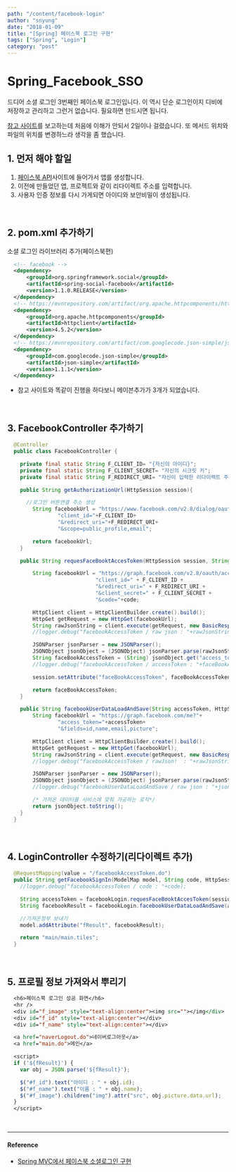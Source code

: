 ```yaml
---
path: "/content/facebook-login"
author: "snyung"
date: "2018-01-09"
title: "[Spring] 페이스북 로그인 구현"
tags: ["Spring", "Login"]
category: "post"
---
```


# **Spring_Facebook_SSO**

드디어 소셜 로그인 3번째인 페이스북 로그인입니다. 이 역시 단순 로그인이지 디비에 저장하고 관리하고 그런거 없습니다. 필요하면 만드시면 됩니다.
<br/>

[참고 사이트](http://osozaki.tistory.com/13)를 보고하는데 처음에 이해가 안되서 2일이나 걸렸습니다. 또 메서드 위치와 파일의 위치를 변경하느라 생각을 좀 했습니다.
<br/>

## 1. 먼저 해야 할일

1. [페이스북 API](https://developers.facebook.com)사이트에 들어가서 앱를 생성합니다.
2. 이전에 만들었던 앱, 프로젝트와 같이 리다이렉트 주소를 입력합니다.
3. 사용자 인증 정보를 다시 가게되면 아이디와 보안비밀이 생성됩니다.

<br/>

## 2. pom.xml 추가하기

소셜 로그인 라이브러리 추가(페이스북편)

```xml
  <!-- facebook -->
  <dependency>
      <groupId>org.springframework.social</groupId>
      <artifactId>spring-social-facebook</artifactId>
      <version>1.1.0.RELEASE</version>
  </dependency>
  <!-- https://mvnrepository.com/artifact/org.apache.httpcomponents/httpclient -->
  <dependency>
      <groupId>org.apache.httpcomponents</groupId>
      <artifactId>httpclient</artifactId>
      <version>4.5.2</version>
  </dependency>
  <!-- https://mvnrepository.com/artifact/com.googlecode.json-simple/json-simple -->
  <dependency>
      <groupId>com.googlecode.json-simple</groupId>
      <artifactId>json-simple</artifactId>
      <version>1.1.1</version>
  </dependency>
```

- 참고 사이트와 똑같이 진행을 하다보니 메이븐추가가 3개가 되었습니다.

<br/>

## 3. FacebookController 추가하기

```JAVA
  @Controller
  public class FacebookController {

  	private final static String F_CLIENT_ID= "{자신의 아이디}";
  	private final static String F_CLIENT_SECRET= "자신의 시크릿 키";
  	private final static String F_REDIRECT_URI= "자신이 입력한 리다이렉트 주소";

  	public String getAuthorizationUrl(HttpSession session){

      //로그인 버튼연결 주소 생성
  		String facebookUrl = "https://www.facebook.com/v2.8/dialog/oauth?"+
  				"client_id="+F_CLIENT_ID+
  				"&redirect_uri="+F_REDIRECT_URI+
  				"&scope=public_profile,email";

  		return facebookUrl;
  	}

  	public String requesFaceBooktAccesToken(HttpSession session, String code) throws Exception {

  		String facebookUrl = "https://graph.facebook.com/v2.8/oauth/access_token?"+
  						 	"client_id=" + F_CLIENT_ID +
  						 	"&redirect_uri=" + F_REDIRECT_URI +
  						 	"&client_secret=" + F_CLIENT_SECRET +
  						 	"&code="+code;

  		HttpClient client = HttpClientBuilder.create().build();
  		HttpGet getRequest = new HttpGet(facebookUrl);
  		String rawJsonString = client.execute(getRequest, new BasicResponseHandler());
  		//logger.debug("facebookAccessToken / raw json : "+rawJsonString);

  		JSONParser jsonParser = new JSONParser();
  		JSONObject jsonObject = (JSONObject) jsonParser.parse(rawJsonString);
  		String faceBookAccessToken = (String) jsonObject.get("access_token");
  		//logger.debug("facebookAccessToken / accessToken : "+faceBookAccessToken);

  		session.setAttribute("faceBookAccessToken", faceBookAccessToken);

  		return faceBookAccessToken;
  	}

  	public String facebookUserDataLoadAndSave(String accessToken, HttpSession session) throws Exception {
  	    String facebookUrl = "https://graph.facebook.com/me?"+
  	            "access_token="+accessToken+
  	            "&fields=id,name,email,picture";

  	    HttpClient client = HttpClientBuilder.create().build();
  	    HttpGet getRequest = new HttpGet(facebookUrl);
  	    String rawJsonString = client.execute(getRequest, new BasicResponseHandler());
  	    //logger.debug("facebookAccessToken / rawJson!  : "+rawJsonString);

  	    JSONParser jsonParser = new JSONParser();
  	    JSONObject jsonObject = (JSONObject) jsonParser.parse(rawJsonString);
  	    //logger.debug("facebookUserDataLoadAndSave / raw json : "+jsonObject);

  		/* 가져온 데이터를 서비스에 맞춰 가공하는 로직*/
  	    return jsonObject.toString();
  	}
  }
```

<br/>

## 4. LoginController 수정하기(리다이렉트 추가)

```java
  @RequestMapping(value = "/facebookAccessToken.do")
  public String getFacebookSignIn(ModelMap model, String code, HttpSession session, String state) throws Exception {
    //logger.debug("facebookAccessToken / code : "+code);

    String accessToken = facebookLogin.requesFaceBooktAccesToken(session, code);
    String facebookResult = facebookLogin.facebookUserDataLoadAndSave(accessToken, session);

    //가져온정부 보내기
    model.addAttribute("fResult", facebookResult);

    return "main/main.tiles";
  }
```

<br/>

## 5. 프로필 정보 가져와서 뿌리기

```jsp
  <h6>페이스북 로그인 성공 화면</h6>
  <hr />
  <div id="f_image" style="text-align:center"><img src=""></img</div>
  <div id="f_id" style="text-align:center"></div>
  <div id="f_name" style="text-align:center"></div>

  <a href="naverLogout.do">네이버로그아웃</a>
  <a href="main.do">메인</a>

  <script>
  if ('${fResult}') {
    var obj = JSON.parse('${fResult}');

    $("#f_id").text("아이디 : " + obj.id);
    $("#f_name").text("이름 : " + obj.name);
    $("#f_image").children("img").attr("src", obj.picture.data.url);
  }
  </script>
```

<br/>

---

#### Reference

- [Spring MVC에서 페이스북 소셜로그인 구현](http://osozaki.tistory.com/13)
